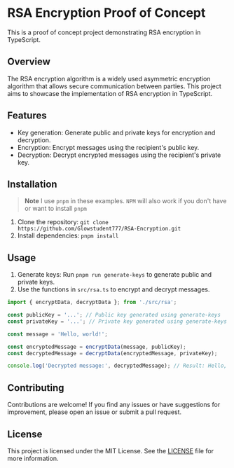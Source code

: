# RSA Encryption Proof of Concept

This is a proof of concept project demonstrating RSA encryption in TypeScript.

## Overview

The RSA encryption algorithm is a widely used asymmetric encryption algorithm that allows secure communication between parties. This project aims to showcase the implementation of RSA encryption in TypeScript.

## Features

- Key generation: Generate public and private keys for encryption and decryption.
- Encryption: Encrypt messages using the recipient's public key.
- Decryption: Decrypt encrypted messages using the recipient's private key.

## Installation

> **Note**
> I use `pnpm` in these examples. `NPM` will also work if you don't have or want to install `pnpm`

1. Clone the repository: `git clone https://github.com/Glowstudent777/RSA-Encryption.git`
2. Install dependencies: `pnpm install`

## Usage

1. Generate keys: Run `pnpm run generate-keys` to generate public and private keys.
2. Use the functions in `src/rsa.ts` to encrypt and decrypt messages.

```ts
import { encryptData, decryptData }; from './src/rsa';

const publicKey = '...'; // Public key generated using generate-keys
const privateKey = '...'; // Private key generated using generate-keys

const message = 'Hello, world!';

const encryptedMessage = encryptData(message, publicKey);
const decryptedMessage = decryptData(encryptedMessage, privateKey);

console.log('Decrypted message:', decryptedMessage); // Result: Hello, world!
```

## Contributing

Contributions are welcome! If you find any issues or have suggestions for improvement, please open an issue or submit a pull request.

## License

This project is licensed under the MIT License. See the [LICENSE](LICENSE) file for more information.
